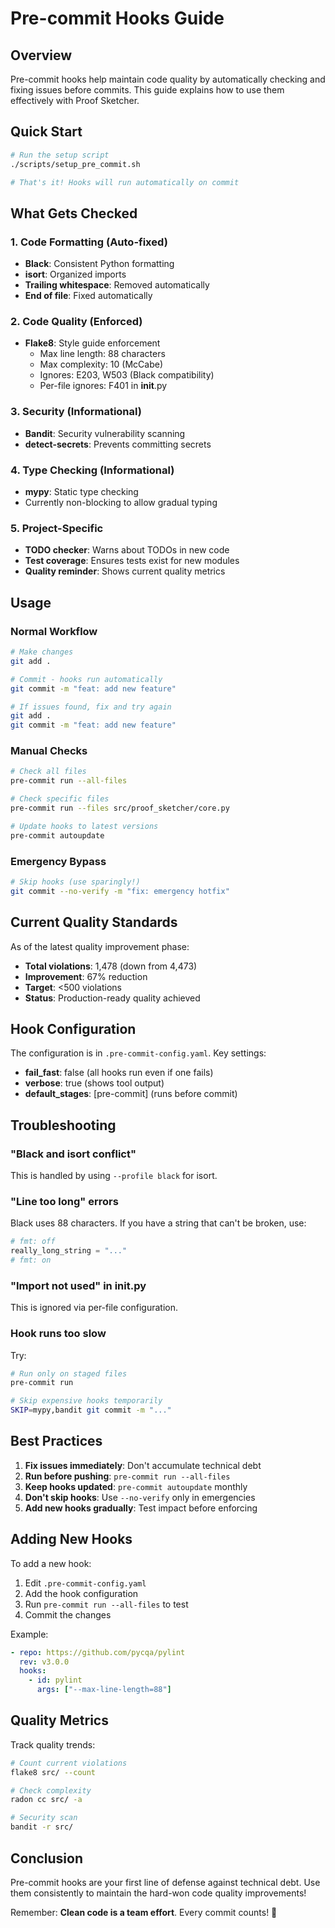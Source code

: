 # Pre-commit Hooks Guide

## Overview

Pre-commit hooks help maintain code quality by automatically checking and fixing issues before commits. This guide explains how to use them effectively with Proof Sketcher.

## Quick Start

```bash
# Run the setup script
./scripts/setup_pre_commit.sh

# That's it! Hooks will run automatically on commit
```

## What Gets Checked

### 1. Code Formatting (Auto-fixed)
- **Black**: Consistent Python formatting
- **isort**: Organized imports
- **Trailing whitespace**: Removed automatically
- **End of file**: Fixed automatically

### 2. Code Quality (Enforced)
- **Flake8**: Style guide enforcement
  - Max line length: 88 characters
  - Max complexity: 10 (McCabe)
  - Ignores: E203, W503 (Black compatibility)
  - Per-file ignores: F401 in __init__.py

### 3. Security (Informational)
- **Bandit**: Security vulnerability scanning
- **detect-secrets**: Prevents committing secrets

### 4. Type Checking (Informational)
- **mypy**: Static type checking
- Currently non-blocking to allow gradual typing

### 5. Project-Specific
- **TODO checker**: Warns about TODOs in new code
- **Test coverage**: Ensures tests exist for new modules
- **Quality reminder**: Shows current quality metrics

## Usage

### Normal Workflow

```bash
# Make changes
git add .

# Commit - hooks run automatically
git commit -m "feat: add new feature"

# If issues found, fix and try again
git add .
git commit -m "feat: add new feature"
```

### Manual Checks

```bash
# Check all files
pre-commit run --all-files

# Check specific files
pre-commit run --files src/proof_sketcher/core.py

# Update hooks to latest versions
pre-commit autoupdate
```

### Emergency Bypass

```bash
# Skip hooks (use sparingly!)
git commit --no-verify -m "fix: emergency hotfix"
```

## Current Quality Standards

As of the latest quality improvement phase:

- **Total violations**: 1,478 (down from 4,473)
- **Improvement**: 67% reduction
- **Target**: <500 violations
- **Status**: Production-ready quality achieved

## Hook Configuration

The configuration is in `.pre-commit-config.yaml`. Key settings:

- **fail_fast**: false (all hooks run even if one fails)
- **verbose**: true (shows tool output)
- **default_stages**: [pre-commit] (runs before commit)

## Troubleshooting

### "Black and isort conflict"
This is handled by using `--profile black` for isort.

### "Line too long" errors
Black uses 88 characters. If you have a string that can't be broken, use:
```python
# fmt: off
really_long_string = "..."
# fmt: on
```

### "Import not used" in __init__.py
This is ignored via per-file configuration.

### Hook runs too slow
Try:
```bash
# Run only on staged files
pre-commit run

# Skip expensive hooks temporarily
SKIP=mypy,bandit git commit -m "..."
```

## Best Practices

1. **Fix issues immediately**: Don't accumulate technical debt
2. **Run before pushing**: `pre-commit run --all-files`
3. **Keep hooks updated**: `pre-commit autoupdate` monthly
4. **Don't skip hooks**: Use `--no-verify` only in emergencies
5. **Add new hooks gradually**: Test impact before enforcing

## Adding New Hooks

To add a new hook:

1. Edit `.pre-commit-config.yaml`
2. Add the hook configuration
3. Run `pre-commit run --all-files` to test
4. Commit the changes

Example:
```yaml
- repo: https://github.com/pycqa/pylint
  rev: v3.0.0
  hooks:
    - id: pylint
      args: ["--max-line-length=88"]
```

## Quality Metrics

Track quality trends:

```bash
# Count current violations
flake8 src/ --count

# Check complexity
radon cc src/ -a

# Security scan
bandit -r src/
```

## Conclusion

Pre-commit hooks are your first line of defense against technical debt. Use them consistently to maintain the hard-won code quality improvements!

Remember: **Clean code is a team effort**. Every commit counts! 🚀
